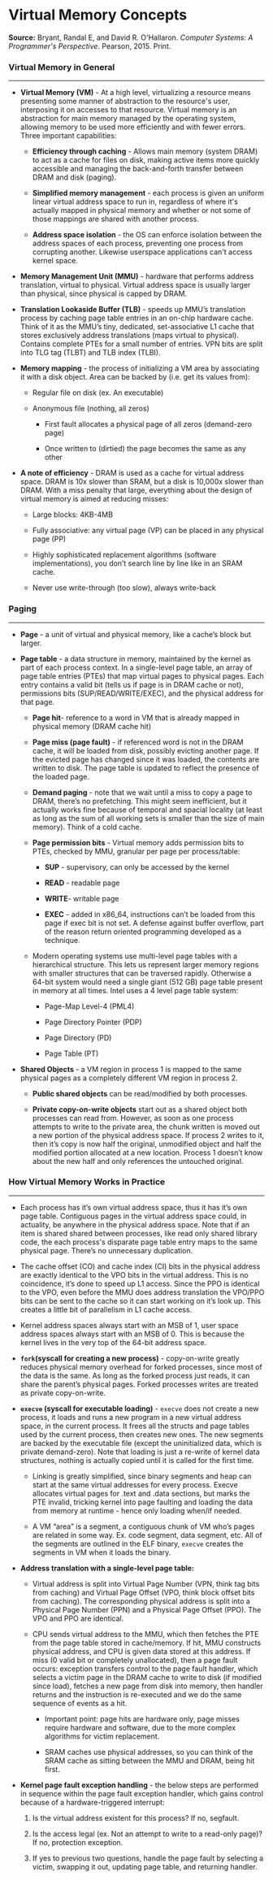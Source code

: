 # Virtual Memory Concepts

**Source:** Bryant, Randal E, and David R. O'Hallaron. *Computer Systems: A Programmer's Perspective*. Pearson, 2015. Print.

###  Virtual Memory in General
---

* **Virtual Memory (VM)** - At a high level, virtualizing a resource means presenting some manner of abstraction to the resource's user, interposing it on accesses to that resource. Virtual memory is an abstraction for main memory managed by the operating system, allowing memory to be used more efficiently and with fewer errors. Three important capabilities:

    * **Efficiency through caching** - Allows main memory (system DRAM) to act as a cache for files on disk, making active items more quickly accessible and managing the back-and-forth transfer between DRAM and disk (paging).
    
    * **Simplified memory management** - each process is given an uniform linear virtual address space to run in, regardless of where it's actually mapped in physical memory and whether or not some of those mappings are shared with another process.
    
    * **Address space isolation** - the OS can enforce isolation between the address spaces of each process, preventing one process from corrupting another. Likewise userspace applications can't access kernel space.
    
* **Memory Management Unit (MMU)** - hardware that performs address translation, virtual to physical. Virtual address space is usually larger than physical, since physical is capped by DRAM.

* **Translation Lookaside Buffer (TLB)** - speeds up MMU’s translation process by caching page table entries in an on-chip hardware cache. Think of it as the MMU’s tiny, dedicated, set-associative L1 cache that stores exclusively address translations (maps virtual to physical). Contains complete PTEs for a small number of entries. VPN bits are split into TLG tag (TLBT) and TLB index (TLBI).

* **Memory mapping** - the process of initializing a VM area by associating it with a disk object. Area can be backed by (i.e. get its values from):

    * Regular file on disk (ex. An executable)
    
    * Anonymous file (nothing, all zeros)
    
        * First fault allocates a physical page of all zeros (demand-zero page)
        
        * Once written to (dirtied) the page becomes the same as any other

* **A note of efficiency** - DRAM is used as a cache for virtual address space. DRAM is 10x slower than SRAM, but a disk is 10,000x slower than DRAM. With a miss penalty that large, everything about the design of virtual memory is aimed at reducing misses:

    * Large blocks: 4KB-4MB
    
    * Fully associative: any virtual page (VP) can be placed in any physical page (PP)
    
    * Highly sophisticated replacement algorithms (software implementations), you don’t search line by line like in an SRAM cache.
   
    * Never use write-through (too slow), always write-back

###  Paging
---

* **Page** - a unit of virtual and physical memory, like a cache’s block but larger.

* **Page table** - a data structure in memory, maintained by the kernel as part of each process context. In a single-level page table, an array of page table entries (PTEs) that map virtual pages to physical pages. Each entry contains a valid bit (tells us if page is in DRAM cache or not), permissions bits (SUP/READ/WRITE/EXEC), and the physical address for that page. 

    * **Page hit**- reference to a word in VM that is already mapped in physical memory (DRAM cache hit)

    * **Page miss (page fault)** - if referenced word is not in the DRAM cache, it will be loaded from disk, possibly evicting another page. If the evicted page has changed since it was loaded, the contents are written to disk. The page table is updated to reflect the presence of the loaded page.

    * **Demand paging** -  note that we wait until a miss to copy a page to DRAM, there’s no prefetching. This might seem inefficient, but it actually works fine because of temporal and spacial locality (at least as long as the sum of all working sets is smaller than the size of main memory). Think of a cold cache.
    
    * **Page permission bits** - Virtual memory adds permission bits to PTEs, checked by MMU, granular per page per process/table:
    
        * **SUP** - supervisory, can only be accessed by the kernel
        
        * **READ** - readable page
        
        * **WRITE**- writable page
        
        * **EXEC** - added in x86_64, instructions can’t be loaded from this page if exec bit is not set. A defense against buffer overflow, part of the reason return oriented programming developed as a technique.
        
    * Modern operating systems use multi-level page tables with a hierarchical structure. This lets us represent larger memory regions with smaller structures that can be traversed rapidly. Otherwise a 64-bit system would need a single giant (512 GB) page table present in memory at all times. Intel uses a 4 level page table system:
    
        * Page-Map Level-4 (PML4)
        
        * Page Directory Pointer (PDP)
        
        * Page Directory (PD)
        
        * Page Table (PT)
        
* **Shared Objects** - a VM region in process 1 is mapped to the same physical pages as a completely different VM region in process 2.

    * **Public shared objects** can be read/modified by both processes.

    * **Private copy-on-write objects** start out as a shared object both processes can read from. However, as soon as one process attempts to write to the private area, the chunk written is moved out a new portion of the physical address space. If process 2 writes to it, then it’s copy is now half the original, unmodified object and half the modified portion allocated at a new location. Process 1 doesn’t know about the new half and only references the untouched original.
        
###  How Virtual Memory Works in Practice
---

* Each process has it’s own virtual address space, thus it has it’s own page table. Contiguous pages in the virtual address space could, in actuality, be anywhere in the physical address space. Note that if an item is shared shared between processes, like read only shared library code, the each process's disparate page table entry maps to the same physical page. There’s no unnecessary duplication.

 * The cache offset (CO) and cache index (CI) bits in the physical address are exactly identical to the VPO bits in the virtual address. This is no coincidence, it’s done to speed up L1 access. Since the PPO is identical to the VPO, even before the MMU does address translation the VPO/PPO bits can be sent to the cache so it can start working on it’s look up. This creates a little bit of parallelism in L1 cache access.
 
* Kernel address spaces always start with an MSB of 1, user space address spaces always start with an MSB of 0. This is because the kernel lives in the very top of the 64-bit address space.

* **```fork```(syscall for creating a new process)** - copy-on-write greatly reduces physical memory overhead for forked processes, since most of the data is the same. As long as the forked process just reads, it can share the parent’s physical pages. Forked processes writes are treated as private copy-on-write.

* **```execve``` (syscall for executable loading)** - ```execve``` does not create a new process, it loads and runs a new program in a new virtual address space, in the current process. It frees all the structs and page tables used by the current process, then creates new ones. The new segments are backed by the executable file (except the uninitialized data, which is private demand-zero). Note that loading is just a re-write of kernel data structures, nothing is actually copied until it is called for the first time.

    * Linking is greatly simplified, since binary segments and heap can start at the same virtual addresses for every process. Execve allocates virtual pages for .text and .data sections, but marks the PTE invalid, tricking kernel into page faulting and loading the data from memory at runtime - hence only loading when/if needed.

    * A VM “area” is a segment, a contiguous chunk of VM who’s pages are related in some way. Ex. code segment, data segment, etc. All of the segments are outlined in the ELF binary, ```execve``` creates the segments in VM when it loads the binary.

* **Address translation with a single-level page table:**

    * Virtual address is split into Virtual Page Number (VPN, think tag bits from caching) and Virtual Page Offset (VPO, think block offset bits from caching). The corresponding physical address is split into a Physical Page Number (PPN) and a Physical Page Offset (PPO). The VPO and PPO are identical.

    * CPU sends virtual address to the MMU, which then fetches the PTE from the page table stored in cache/memory. If hit, MMU constructs physical address, and CPU is given data stored at this address. If miss (0 valid bit or completely unallocated), then a page fault occurs: exception transfers control to the page fault handler, which selects a victim page in the DRAM cache to write to disk (if modified since load), fetches a new page from disk into memory, then handler returns and the instruction is re-executed and we do the same sequence of events as a hit.

        * Important point: page hits are hardware only, page misses require hardware and software, due to the more complex algorithms for victim replacement.

        * SRAM caches use physical addresses, so you can think of the SRAM cache as sitting between the MMU and DRAM, being hit first.
        
* **Kernel page fault exception handling** - the below steps are performed in sequence within the page fault exception handler, which gains control because of a hardware-triggered interrupt:

    1. Is the virtual address existent for this process? If no, segfault.

    2. Is the access legal (ex. Not an attempt to write to a read-only page)? If no, protection exception.

    3. If yes to previous two questions, handle the page fault by selecting a victim, swapping it out, updating page table, and returning handler.


    

    


